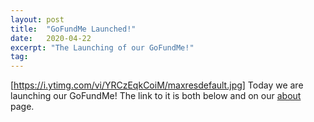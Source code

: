 ```yaml
---
layout: post
title:  "GoFundMe Launched!"
date:   2020-04-22
excerpt: "The Launching of our GoFundMe!"
tag:
---
```


[https://i.ytimg.com/vi/YRCzEqkCoiM/maxresdefault.jpg]
Today we are launching our GoFundMe! The link to it is both below and on our [about](https://riverwoodfaceshields.com/about/) page.

<div class="gfm-embed" data-url="https://www.gofundme.com/f/riverwood-face-shields/widget/large"></div><script defer src="https://www.gofundme.com/static/js/embed.js"></script>
